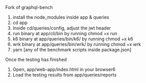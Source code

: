 Fork of graphql-bench

1. install the node_modules inside app & queries
2. cd app
3. Inside cd/queries/config, adjust the jwt header
4. run binary at app/cli/bin by running chmod +x run
5. k6 binary at app/queries/bin/k6/ by running chmod +x k6
6. wrk binary at app/queries/bin/wrk/ by running chmod +x wrk
7. yarn [any of the benchmark scripts inside package.json]

Once the testing has finished
1. Open, app/web-app/index.html in your browser6
2. Load the testing results from app/queries/reports

